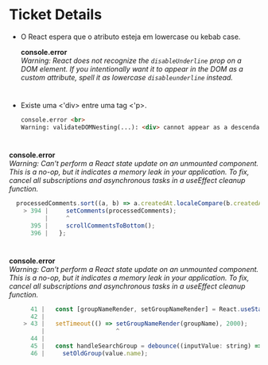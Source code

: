 # Ticket Details
	
* O React espera que o atributo esteja em lowercase ou kebab case.
  
  **console.error**<br>
  *Warning: React does not recognize the `disableUnderline` prop on a DOM element. 
  If you intentionally want it to appear in the DOM as a custom attribute, spell it as lowercase `disableunderline` instead.* 
    
#

* Existe uma <'div> entre uma tag <'p>.
  ~~~html
  console.error <br>
  Warning: validateDOMNesting(...): <div> cannot appear as a descendant of <p>.
  ~~~

#
 **console.error**<br>
 *Warning: Can't perform a React state update on an unmounted component. This is a no-op, but it indicates a memory leak in your application. To fix, cancel all subscriptions and asynchronous tasks in a useEffect cleanup function.*
    
~~~javascript
  processedComments.sort((a, b) => a.createdAt.localeCompare(b.createdAt));
    > 394 |     setComments(processedComments);
          |     ^
      395 |     scrollCommentsToBottom();
      396 |   };
~~~
#

**console.error**<br>
  *Warning: Can't perform a React state update on an unmounted component. This is a no-op, but it indicates a memory leak in your application. To fix, cancel all subscriptions and asynchronous tasks in a useEffect cleanup function.*
    
~~~javascript
      41 |   const [groupNameRender, setGroupNameRender] = React.useState(value);
      42 |
    > 43 |   setTimeout(() => setGroupNameRender(groupName), 2000);
         |                    ^
      44 |
      45 |   const handleSearchGroup = debounce((inputValue: string) => {
      46 |     setOldGroup(value.name);
~~~